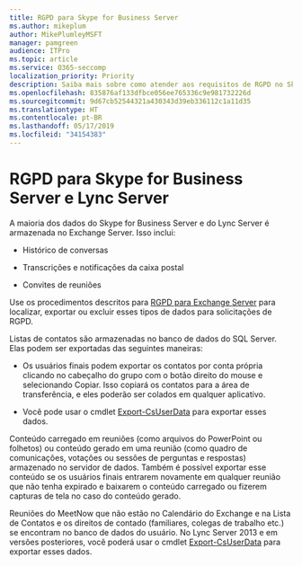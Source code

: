 ```yaml
---
title: RGPD para Skype for Business Server
ms.author: mikeplum
author: MikePlumleyMSFT
manager: pamgreen
audience: ITPro
ms.topic: article
ms.service: O365-seccomp
localization_priority: Priority
description: Saiba mais sobre como atender aos requisitos de RGPD no Skype for Business Server e no Lync Server.
ms.openlocfilehash: 835876af133dfbce056ee765336c9e981732226d
ms.sourcegitcommit: 9d67cb52544321a430343d39eb336112c1a11d35
ms.translationtype: HT
ms.contentlocale: pt-BR
ms.lasthandoff: 05/17/2019
ms.locfileid: "34154383"
---
```

# <a name="gdpr-for-skype-for-business-server-and-lync-server"></a>RGPD para Skype for Business Server e Lync Server

A maioria dos dados do Skype for Business Server e do Lync Server é armazenada no Exchange Server. Isso inclui:

-   Histórico de conversas

-   Transcrições e notificações da caixa postal

-   Convites de reuniões

Use os procedimentos descritos para [RGPD para Exchange Server](gdpr-for-exchange-server.md) para localizar, exportar ou excluir esses tipos de dados para solicitações de RGPD.

Listas de contatos são armazenadas no banco de dados do SQL Server. Elas podem ser exportadas das seguintes maneiras:

-   Os usuários finais podem exportar os contatos por conta própria clicando no cabeçalho do grupo com o botão direito do mouse e selecionando Copiar. Isso copiará os contatos para a área de transferência, e eles poderão ser colados em qualquer aplicativo.

-   Você pode usar o cmdlet [Export-CsUserData](https://docs.microsoft.com/pt-BR/powershell/module/skype/export-csuserdata) para exportar esses dados.

Conteúdo carregado em reuniões (como arquivos do PowerPoint ou folhetos) ou conteúdo gerado em uma reunião (como quadro de comunicações, votações ou sessões de perguntas e respostas) armazenado no servidor de dados. Também é possível exportar esse conteúdo se os usuários finais entrarem novamente em qualquer reunião que não tenha expirado e baixarem o conteúdo carregado ou fizerem capturas de tela no caso do conteúdo gerado.

Reuniões do MeetNow que não estão no Calendário do Exchange e na Lista de Contatos e os direitos de contado (familiares, colegas de trabalho etc.) se encontram no banco de dados do usuário. No Lync Server 2013 e em versões posteriores, você poderá usar o cmdlet [Export-CsUserData](https://docs.microsoft.com/pt-BR/powershell/module/skype/export-csuserdata) para exportar esses dados.
